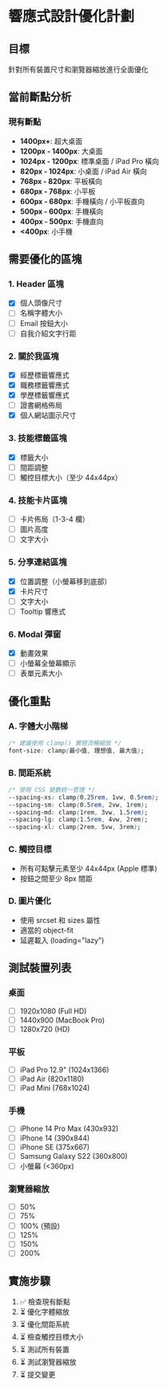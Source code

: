 # 響應式設計優化計劃

## 目標
針對所有裝置尺寸和瀏覽器縮放進行全面優化

## 當前斷點分析

### 現有斷點
- **1400px+**: 超大桌面
- **1200px - 1400px**: 大桌面
- **1024px - 1200px**: 標準桌面 / iPad Pro 橫向
- **820px - 1024px**: 小桌面 / iPad Air 橫向
- **768px - 820px**: 平板橫向
- **680px - 768px**: 小平板
- **600px - 680px**: 手機橫向 / 小平板直向
- **500px - 600px**: 手機橫向
- **400px - 500px**: 手機直向
- **<400px**: 小手機

## 需要優化的區塊

### 1. Header 區塊
- [x] 個人頭像尺寸
- [ ] 名稱字體大小
- [ ] Email 按鈕大小
- [ ] 自我介紹文字行距

### 2. 關於我區塊
- [x] 經歷標籤響應式
- [x] 職務標籤響應式
- [x] 學歷標籤響應式
- [ ] 證書網格佈局
- [x] 個人網站圖示尺寸

### 3. 技能標籤區塊
- [x] 標籤大小
- [ ] 間距調整
- [ ] 觸控目標大小（至少 44x44px）

### 4. 技能卡片區塊
- [ ] 卡片佈局（1-3-4 欄）
- [ ] 圖片高度
- [ ] 文字大小

### 5. 分享連結區塊
- [x] 位置調整（小螢幕移到底部）
- [x] 卡片尺寸
- [ ] 文字大小
- [ ] Tooltip 響應式

### 6. Modal 彈窗
- [x] 動畫效果
- [ ] 小螢幕全螢幕顯示
- [ ] 表單元素大小

## 優化重點

### A. 字體大小階梯
```css
/* 建議使用 clamp() 實現流暢縮放 */
font-size: clamp(最小值, 理想值, 最大值);
```

### B. 間距系統
```css
/* 使用 CSS 變數統一管理 */
--spacing-xs: clamp(0.25rem, 1vw, 0.5rem);
--spacing-sm: clamp(0.5rem, 2vw, 1rem);
--spacing-md: clamp(1rem, 3vw, 1.5rem);
--spacing-lg: clamp(1.5rem, 4vw, 2rem);
--spacing-xl: clamp(2rem, 5vw, 3rem);
```

### C. 觸控目標
- 所有可點擊元素至少 44x44px (Apple 標準)
- 按鈕之間至少 8px 間距

### D. 圖片優化
- 使用 srcset 和 sizes 屬性
- 適當的 object-fit
- 延遲載入 (loading="lazy")

## 測試裝置列表

### 桌面
- [ ] 1920x1080 (Full HD)
- [ ] 1440x900 (MacBook Pro)
- [ ] 1280x720 (HD)

### 平板
- [ ] iPad Pro 12.9" (1024x1366)
- [ ] iPad Air (820x1180)
- [ ] iPad Mini (768x1024)

### 手機
- [ ] iPhone 14 Pro Max (430x932)
- [ ] iPhone 14 (390x844)
- [ ] iPhone SE (375x667)
- [ ] Samsung Galaxy S22 (360x800)
- [ ] 小螢幕 (<360px)

### 瀏覽器縮放
- [ ] 50%
- [ ] 75%
- [ ] 100% (預設)
- [ ] 125%
- [ ] 150%
- [ ] 200%

## 實施步驟

1. ✅ 檢查現有斷點
2. ⏳ 優化字體縮放
3. ⏳ 優化間距系統
4. ⏳ 檢查觸控目標大小
5. ⏳ 測試所有裝置
6. ⏳ 測試瀏覽器縮放
7. ⏳ 提交變更

